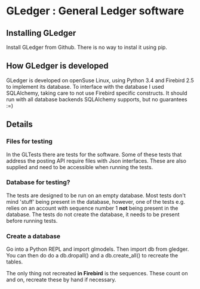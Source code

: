 # GLedger : General Ledger software #

## Installing GLedger ##

Install GLedger from Github. There is no way to instal it using pip.

## How GLedger is developed ##

GLedger is developed on openSuse Linux, using Python 3.4 and Firebird 2.5 to implement its database. To interface with the database I used SQLAlchemy, taking care to not use Firebird specific constructs. It should run with all database backends SQLAlchemy supports, but no guarantees :=)

## Details ##

### Files for testing ###

In the GLTests there are tests for the software. Some of these tests that address the posting API require files with Json interfaces. These are also supplied and need to be accessible when running the tests.

### Database for testing? ###

The tests are designed to be run on an empty database. Most tests don't mind 'stuff' being present in the database, however, one of the tests e.g. relies on an account with sequence number 1 **not** being present in the database. The tests do not create the database, it needs to be present before running tests.

### Create a database ####

Go into a Python REPL and import glmodels. Then import db from gledger. You can then do do a db.dropall() and a db.create_all() to recreate the tables.

The only thing not recreated **in Firebird** is the sequences. These count on and on, recreate these by hand if necessary.
